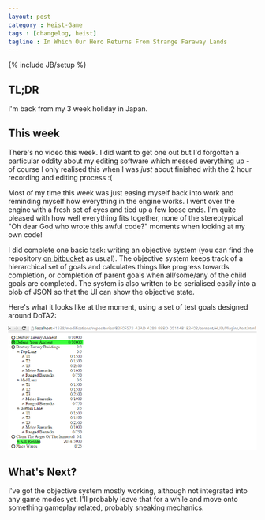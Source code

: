 ```yaml
---
layout: post
category : Heist-Game
tags : [changelog, heist]
tagline : In Which Our Hero Returns From Strange Faraway Lands
---
```

{% include JB/setup %}


## TL;DR

I'm back from my 3 week holiday in Japan.

## This week

There's no video this week. I did want to get one out but I'd forgotten a particular oddity about my editing software which messed everything up - of course I only realised this when I was *just* about finished with the 2 hour recording and editing process :(

Most of my time this week was just easing myself back into work and reminding myself how everything in the engine works. I went over the engine with a fresh set of eyes and tied up a few loose ends. I'm quite pleased with how well everything fits together, none of the stereotypical "Oh dear God who wrote this awful code?" moments when looking at my own code!

I did complete one basic task: writing an objective system (you can find the repository [on bitbucket](https://bitbucket.org/martindevans/base-achievement) as usual). The objective system keeps track of a hierarchical set of goals and calculates things like progress towards completion, or completion of parent goals when all/some/any of the child goals are completed. The system is also written to be serialised easily into a blob of JSON so that the UI can show the objective state.

Here's what it looks like at the moment, using a set of test goals designed around DoTA2:

![Objective UI](/assets/objective-example.png)

## What's Next?

I've got the objective system mostly working, although not integrated into any game modes yet. I'll probably leave that for a while and move onto something gameplay related, probably sneaking mechanics.